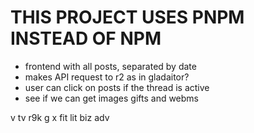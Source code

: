 # THIS PROJECT USES PNPM INSTEAD OF NPM

- frontend with all posts, separated by date
- makes API request to r2 as in gladaitor?
- user can click on posts if the thread is active
- see if we can get images gifts and webms

v tv r9k
g x fit lit biz adv
